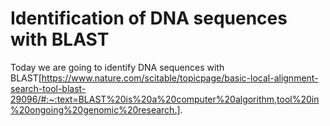 # Identification of DNA sequences with BLAST

Today we are going to identify DNA sequences with BLAST[https://www.nature.com/scitable/topicpage/basic-local-alignment-search-tool-blast-29096/#:~:text=BLAST%20is%20a%20computer%20algorithm,tool%20in%20ongoing%20genomic%20research.]. 
